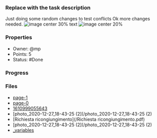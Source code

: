 ### Replace with the task description
Just doing some random changes to test conflicts
Ok more changes needed.
![image center 30%](/api/v1/projects/~/library/.inline-images/1612076685797)
text
![image center 20%](/api/v1/projects/~/library/.inline-images/1612100123249)
### Properties
- Owner: @mp
- Points: 5
- Status: #Done
### Progress
### Files
- [page-1](/page-1.pg)
- [page-0](/page-0.pg)
- [1610999055643](/1610999055643)
- [photo_2020-12-27_18-43-25 (2](/photo_2020-12-27_18-43-25 (2)
- [Richiesta ricongiungimento](/Richiesta ricongiungimento.pdf)
- [photo_2020-12-27_18-43-25 (2](/photo_2020-12-27_18-43-25 (2)
- [_variables](/_variables.scss)
